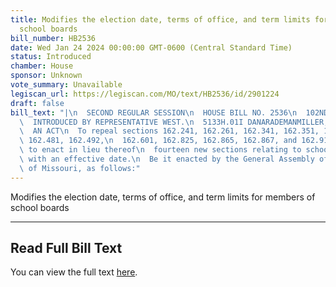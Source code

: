 ```yaml
---
title: Modifies the election date, terms of office, and term limits for members of
  school boards
bill_number: HB2536
date: Wed Jan 24 2024 00:00:00 GMT-0600 (Central Standard Time)
status: Introduced
chamber: House
sponsor: Unknown
vote_summary: Unavailable
legiscan_url: https://legiscan.com/MO/text/HB2536/id/2901224
draft: false
bill_text: "|\n  SECOND REGULAR SESSION\n  HOUSE BILL NO. 2536\n  102ND GENERAL ASSEMBLY\n\
  \  INTRODUCED BY REPRESENTATIVE WEST.\n  5133H.01I DANARADEMANMILLER,ChiefClerk\n\
  \  AN ACT\n  To repeal sections 162.241, 162.261, 162.341, 162.351, 162.459, 162.471,\
  \ 162.481, 162.492,\n  162.601, 162.825, 162.865, 162.867, and 162.910, RSMo, and\
  \ to enact in lieu thereof\n  fourteen new sections relating to school board elections,\
  \ with an effective date.\n  Be it enacted by the General Assembly of the state\
  \ of Missouri, as follows:"
---
```

Modifies the election date, terms of office, and term limits for members of school boards

---

## Read Full Bill Text

You can view the full text [here](https://legiscan.com/MO/text/HB2536/id/2901224).
